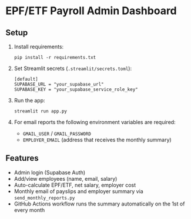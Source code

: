 # EPF/ETF Payroll Admin Dashboard

## Setup

1. Install requirements:
   ```
   pip install -r requirements.txt
   ```

2. Set Streamlit secrets (`.streamlit/secrets.toml`):
   ```
   [default]
   SUPABASE_URL = "your_supabase_url"
   SUPABASE_KEY = "your_supabase_service_role_key"
   ```

3. Run the app:
   ```
   streamlit run app.py
   ```

4. For email reports the following environment variables are required:
   - `GMAIL_USER` / `GMAIL_PASSWORD`
   - `EMPLOYER_EMAIL` (address that receives the monthly summary)

## Features

- Admin login (Supabase Auth)
- Add/view employees (name, email, salary)
- Auto-calculate EPF/ETF, net salary, employer cost
- Monthly email of payslips and employer summary via `send_monthly_reports.py`
- GitHub Actions workflow runs the summary automatically on the 1st of every month
